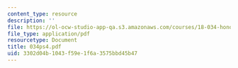 ```yaml
---
content_type: resource
description: ''
file: https://ol-ocw-studio-app-qa.s3.amazonaws.com/courses/18-034-honors-differential-equations-spring-2004/3302d04b1043f59e1f6a3575bbd45b47_034ps4.pdf
file_type: application/pdf
resourcetype: Document
title: 034ps4.pdf
uid: 3302d04b-1043-f59e-1f6a-3575bbd45b47
---
```

